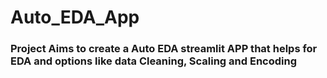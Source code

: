 # Auto_EDA_App

### Project Aims to create a Auto EDA streamlit APP that helps for EDA and options like data Cleaning, Scaling and Encoding
